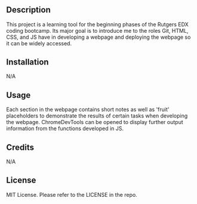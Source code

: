 # <Prework Study Guide Webpage>

## Description

This project is a learning tool for the beginning phases of the Rutgers EDX  coding bootcamp. Its major goal is to introduce me to the roles Git, HTML, CSS, and JS have in developing a webpage and deploying the webpage so it can be widely accessed.

## Installation

N/A

## Usage

Each section in the webpage contains short notes as well as 'fruit' placeholders to demonstrate the results of certain tasks when developing the webpage. ChromeDevTools can be opened to display further output information from the functions developed in JS.

## Credits

N/A

## License

MIT License. Please refer to the LICENSE in the repo.